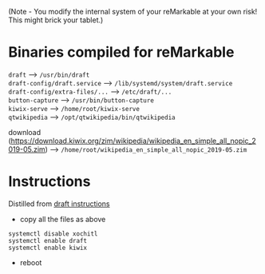 (Note - You modify the internal system of your reMarkable at your own risk! This might brick your tablet.)


# Binaries compiled for reMarkable

`draft` --> `/usr/bin/draft`<br/>
`draft-config/draft.service` --> `/lib/systemd/system/draft.service`<br/>
`draft-config/extra-files/...` --> `/etc/draft/...`<br/>
`button-capture` --> `/usr/bin/button-capture`<br/>
`kiwix-serve` --> `/home/root/kiwix-serve`<br/>
`qtwikipedia` --> `/opt/qtwikipedia/bin/qtwikipedia`<br/>

download (https://download.kiwix.org/zim/wikipedia/wikipedia_en_simple_all_nopic_2019-05.zim)   --> `/home/root/wikipedia_en_simple_all_nopic_2019-05.zim`

# Instructions
Distilled from [draft instructions](https://github.com/dixonary/draft-reMarkable)
* copy all the files as above
```
systemctl disable xochitl
systemctl enable draft
systemctl enable kiwix
```
* reboot
